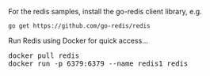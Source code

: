 For the redis samples, install the go-redis client library, e.g.

`go get https://github.com/go-redis/redis`

Run Redis using Docker for quick access...

<pre>
docker pull redis
docker run -p 6379:6379 --name redis1 redis
</pre>